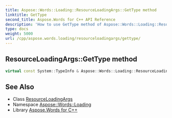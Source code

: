 ```yaml
---
title: Aspose::Words::Loading::ResourceLoadingArgs::GetType method
linktitle: GetType
second_title: Aspose.Words for C++ API Reference
description: 'How to use GetType method of Aspose::Words::Loading::ResourceLoadingArgs class in C++.'
type: docs
weight: 5000
url: /cpp/aspose.words.loading/resourceloadingargs/gettype/
---
```

## ResourceLoadingArgs::GetType method




```cpp
virtual const System::TypeInfo & Aspose::Words::Loading::ResourceLoadingArgs::GetType() const override
```

## See Also

* Class [ResourceLoadingArgs](../)
* Namespace [Aspose::Words::Loading](../../)
* Library [Aspose.Words for C++](../../../)
